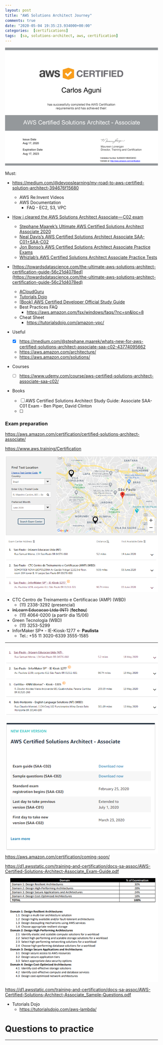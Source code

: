```yaml
---
layout: post
title: "AWS Solutions Architect Journey"
comments: true
date: "2020-05-04 19:35:23.934000+00:00"
categories:  [certifications]
tags:  [sa, solutions-architect, aws, certification]
---
```





![](/assets/img/rDqfARrva_f5848d15e6412f1d32cf6805106a5720.png)


Must:
* https://medium.com/@devopslearning/my-road-to-aws-certified-solution-architect-394676f15680
    * AWS Re:Invent Videos
    * AWS Documentation
        * FAQ - EC2, S3, VPC
* [How i cleared the AWS Solutions Architect Associate — C02 exam](https://medium.com/@yashvgec1618/how-i-cleared-the-aws-solutions-architect-associate-c02-exam-a83b5590e401)
    * [Stephane Maarek’s Ultimate AWS Certified Solutions Architect Associate 2020](https://www.udemy.com/course/aws-certified-solutions-architect-associate-saa-c02/)
    * [Neal Davis’s AWS Certified Solutions Architect Associate SAA-C01+SAA-C02](https://www.udemy.com/course/aws-certified-solutions-architect-associate-hands-on-labs/)
    * [Jon Bonso’s AWS Certified Solutions Architect Associate Practice Exams](https://www.udemy.com/course/aws-certified-solutions-architect-associate-amazon-practice-exams-saa-c02/)
    * [Whizlab’s AWS Certified Solutions Architect Associate Practice Tests](https://www.whizlabs.com/aws-solutions-architect-associate/practice-tests/)
* [https://towardsdatascience.com/the-ultimate-aws-solutions-architect-certification-guide-56c21d4078ed](https://towardsdatascience.com/the-ultimate-aws-solutions-architect-certification-guide-56c21d4078ed)
    * [ACloudGuru](https://www.udemy.com/course/aws-certified-solutions-architect-associate/)
    * [Tutorials Dojo](https://portal.tutorialsdojo.com/courses/aws-certified-solutions-architect-associate-practice-exams/)
    * [[Book] AWS Certified Developer Official Study Guide](https://www.amazon.com/Certified-Developer-Official-Study-Associate-ebook/dp/B07WYR9XN5/ref=sr_1_3?dchild=1&keywords=AWS+Certified+Developer+Official+Study+Guide&qid=1588332164&sr=8-3)
    * Best Practices FAQ
        * https://aws.amazon.com/fsx/windows/faqs/?nc=sn&loc=8
    * Cheat Sheet
        * https://tutorialsdojo.com/amazon-vpc/

* Useful
    * [x] https://medium.com/@stephane.maarek/whats-new-for-aws-certified-solutions-architect-associate-saa-c02-43774095662
    * https://aws.amazon.com/architecture/
    * https://aws.amazon.com/solutions/
* Courses
    * [ ] https://www.udemy.com/course/aws-certified-solutions-architect-associate-saa-c02/
* Books
    * [ ] AWS Certified Solutions Architect Study Guide: Associate SAA-C01 Exam - Ben Piper, David Clinton
    * [ ] 
    
    
    

### Exam preparation
https://aws.amazon.com/certification/certified-solutions-architect-associate/

https://www.aws.training/Certification

![](/assets/img/rDqfARrva_fe5be56a756833b8bbf8d21ee0ab165f.png)

* CTC Centro de Treinamento e Certificacao (AMP) (WBD)
    * (11) 2338-3292 (presencial)
* ~~InLearn Educacao Ltda (NT)~~ (**fechou**)
    * (11) 4064-0200 (a partir dia 15/06)
* Green Tecnologia (WBD)
    * (11) 3253-5299
* InforMaker SP* - IE-Kiosk-1277 <- **Paulista**
    * Tel.: +55 11 3020-6339 3555-1585


*** 

![](/assets/img/rDqfARrva_a0fea7841842258041b9bc289a7d94cd.png)

    
![](/assets/img/rDqfARrva_e8f8d412948b658652e37217fe898dc5.png)
https://aws.amazon.com/certification/coming-soon/

https://d1.awsstatic.com/training-and-certification/docs-sa-assoc/AWS-Certified-Solutions-Architect-Associate_Exam-Guide.pdf
![](/assets/img/rDqfARrva_d3f1183c77bf6d9fd5e7a541197b2cc0.png)

https://d1.awsstatic.com/training-and-certification/docs-sa-assoc/AWS-Certified-Solutions-Architect-Associate_Sample-Questions.pdf


* Tutorials Dojo
    * https://tutorialsdojo.com/aws-lambda/


# Questions to practice











***********************